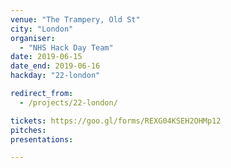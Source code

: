 ```yaml
---
venue: "The Trampery, Old St"
city: "London"
organiser:
  - "NHS Hack Day Team"
date: 2019-06-15
date_end: 2019-06-16
hackday: "22-london"

redirect_from:
  - /projects/22-london/

tickets: https://goo.gl/forms/REXG04KSEH2OHMp12
pitches: 
presentations: 

---
```

